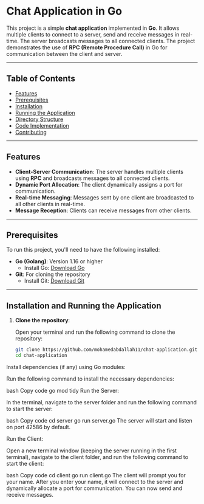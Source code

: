 
# Chat Application in Go

This project is a simple **chat application** implemented in **Go**. It allows multiple clients to connect to a server, send and receive messages in real-time. The server broadcasts messages to all connected clients. The project demonstrates the use of **RPC (Remote Procedure Call)** in Go for communication between the client and server.

---

## Table of Contents

- [Features](#features)
- [Prerequisites](#prerequisites)
- [Installation](#installation)
- [Running the Application](#running-the-application)
- [Directory Structure](#directory-structure)
- [Code Implementation](#code-implementation)
- [Contributing](#contributing)

---

## Features

- **Client-Server Communication**: The server handles multiple clients using **RPC** and broadcasts messages to all connected clients.
- **Dynamic Port Allocation**: The client dynamically assigns a port for communication.
- **Real-time Messaging**: Messages sent by one client are broadcasted to all other clients in real-time.
- **Message Reception**: Clients can receive messages from other clients.

---

## Prerequisites

To run this project, you'll need to have the following installed:

- **Go (Golang)**: Version 1.16 or higher
  - Install Go: [Download Go](https://golang.org/dl/)
- **Git**: For cloning the repository
  - Install Git: [Download Git](https://git-scm.com/downloads)

---
## Installation and Running the Application

1. **Clone the repository**:

   Open your terminal and run the following command to clone the repository:

   ```bash
   git clone https://github.com/mohamedabdallah11/chat-application.git
   cd chat-application
Install dependencies (if any) using Go modules:

Run the following command to install the necessary dependencies:

bash
Copy code
go mod tidy
Run the Server:

In the terminal, navigate to the server folder and run the following command to start the server:

bash
Copy code
cd server
go run server.go
The server will start and listen on port 42586 by default.

Run the Client:

Open a new terminal window (keeping the server running in the first terminal), navigate to the client folder, and run the following command to start the client:

bash
Copy code
cd client
go run client.go
The client will prompt you for your name. After you enter your name, it will connect to the server and dynamically allocate a port for communication. You can now send and receive messages.

